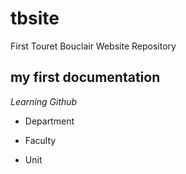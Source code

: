 # tbsite
First Touret Bouclair Website Repository

## my first documentation
*Learning Github*

* Department
- Faculty
+ Unit
  
